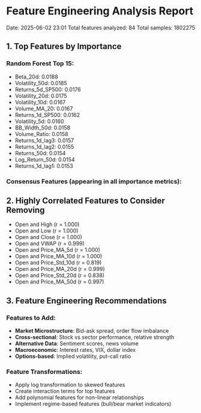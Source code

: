 # Feature Engineering Analysis Report
Date: 2025-06-02 23:01
Total features analyzed: 84
Total samples: 1802275

## 1. Top Features by Importance
### Random Forest Top 15:
- Beta_20d: 0.0188
- Volatility_50d: 0.0185
- Returns_5d_SP500: 0.0176
- Volatility_20d: 0.0175
- Volatility_10d: 0.0167
- Volume_MA_20: 0.0167
- Returns_1d_SP500: 0.0162
- Volatility_5d: 0.0160
- BB_Width_50d: 0.0158
- Volume_Ratio: 0.0158
- Returns_1d_lag3: 0.0157
- Returns_1d_lag2: 0.0155
- Returns_50d: 0.0154
- Log_Return_50d: 0.0154
- Returns_1d_lag1: 0.0153

### Consensus Features (appearing in all importance metrics):

## 2. Highly Correlated Features to Consider Removing
- Open and High (r = 1.000)
- Open and Low (r = 1.000)
- Open and Close (r = 1.000)
- Open and VWAP (r = 0.999)
- Open and Price_MA_5d (r = 1.000)
- Open and Price_MA_10d (r = 1.000)
- Open and Price_Std_10d (r = 0.819)
- Open and Price_MA_20d (r = 0.999)
- Open and Price_Std_20d (r = 0.838)
- Open and Price_MA_50d (r = 0.997)

## 3. Feature Engineering Recommendations
### Features to Add:
- **Market Microstructure**: Bid-ask spread, order flow imbalance
- **Cross-sectional**: Stock vs sector performance, relative strength
- **Alternative Data**: Sentiment scores, news volume
- **Macroeconomic**: Interest rates, VIX, dollar index
- **Options-based**: Implied volatility, put-call ratio

### Feature Transformations:
- Apply log transformation to skewed features
- Create interaction terms for top features
- Add polynomial features for non-linear relationships
- Implement regime-based features (bull/bear market indicators)
